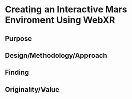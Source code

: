# Creating an Interactive Mars Enviroment Using WebXR


## Purpose

## Design/Methodology/Approach

## Finding

## Originality/Value
